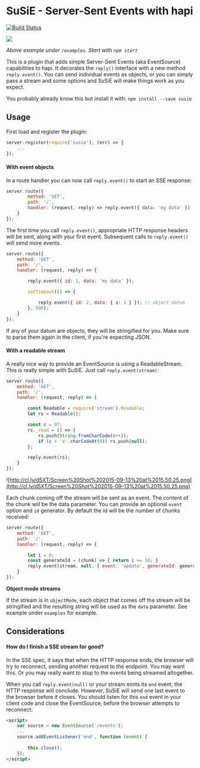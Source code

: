 # SuSiE - Server-Sent Events with hapi
[![Build Status](https://travis-ci.org/mtharrison/susie.svg)](https://travis-ci.org/mtharrison/susie)

![](http://cl.ly/image/403X2e1R2T29/Untitled3.gif)

_Above example under `/examples`. Start with `npm start`_

This is a plugin that adds simple Server-Sent Events (aka EventSource) capabilities to hapi. It decorates the `reply()` interface with a new method `reply.event()`. You can send individual events as objects, or you can simply pass a stream and some options and SuSiE will make things work as you expect.

You probably already know this but install it with: `npm install --save susie`

## Usage

First load and register the plugin:

```javascript
server.register(require('susie'), (err) => {
    ...
});
```

#### With event objects

In a route handler you can now call `reply.event()` to start an SSE response:

```javascript
server.route({
        method: 'GET',
        path: '/',
        handler: (request, reply) => reply.event({ data: 'my data' })
    }
});
```

The first time you call `reply.event()`, appropriate HTTP response headers will be sent, along with your first event. Subsequent calls to `reply.event()` will send more events.

```javascript
server.route({
    method: 'GET',
    path: '/',
    handler: (request, reply) => {

        reply.event({ id: 1, data: 'my data' });

        setTimeout(() => {

            reply.event({ id: 2, data: { a: 1 } }); // object datum
        }, 500);
    }
});
```
If any of your datum are objects, they will be stringified for you. Make sure to parse them again in the client, if you're expecting JSON.

#### With a readable stream

A really nice way to provide an EventSource is using a ReadableStream. This is really simple with SuSiE. Just call `reply.event(stream)`:

```javascript
server.route({
    method: 'GET',
    path: '/',
    handler: (request, reply) => {

        const Readable = require('stream').Readable;
        let rs = Readable();

        const c = 97;
        rs._read = () => {
            rs.push(String.fromCharCode(c++));
            if (c > 'z'.charCodeAt(0)) rs.push(null);
        };

        reply.event(rs);
    }
});
```
![http://cl.ly/d5XT/Screen%20Shot%202015-09-13%20at%2015.50.25.png](http://cl.ly/d5XT/Screen%20Shot%202015-09-13%20at%2015.50.25.png)

Each chunk coming off the stream will be sent as an event. The content of the chunk will be the data parameter. You can provide an optional `event` option and `id` generator. By default the id will be the number of chunks received:

```javascript
server.route({
    method: 'GET',
    path: '/',
    handler: (request, reply) => {

        let i = 0;
        const generateId = (chunk) => { return i += 10; }
        reply.event(stream, null, { event: 'update', generateId: generateId });
    }
});
```
**Object mode streams**

If the stream is in `objectMode`, each object that comes off the stream will be stringified and the resulting string will be used as the `data` parameter. See example under `examples` for example.

## Considerations

#### How do I finish a SSE stream for good?

In the SSE spec, it says that when the HTTP response ends, the browser will try to reconnect, sending another request to the endpoint. You may want this. Or you may really want to stop to the events being streamed altogether.

When you call `reply.event(null)` or your stream emits its `end` event, the HTTP response will conclude. However, SuSiE will send one last event to the browser before it closes. You should listen for this `end` event in your client code and close the EventSource, before the browser attempts to reconnect:

```html
<script>
    var source = new EventSource('/events');
    ...
    source.addEventListener('end', function (event) {
    
        this.close();
    });
</script>
